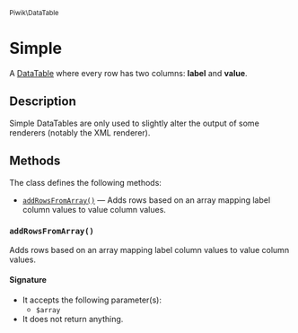 <small>Piwik\DataTable</small>

Simple
======

A [DataTable](#) where every row has two columns: **label** and **value**.

Description
-----------

Simple DataTables are only used to slightly alter the output of some renderers
(notably the XML renderer).


Methods
-------

The class defines the following methods:

- [`addRowsFromArray()`](#addrowsfromarray) &mdash; Adds rows based on an array mapping label column values to value column values.

<a name="addrowsfromarray" id="addrowsfromarray"></a>
<a name="addRowsFromArray" id="addRowsFromArray"></a>
### `addRowsFromArray()`

Adds rows based on an array mapping label column values to value column values.

#### Signature

- It accepts the following parameter(s):
    - `$array`
- It does not return anything.

